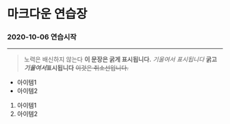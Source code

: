# 마크다운 연습장

### 2020-10-06 연습시작
---------------------------
> 노력은 배신하지 않는다
**이 문장은 굵게 표시됩니다.**
*기울여서 표시됩니다*
**굵고 *기울여서*표시됩니다**
~~이것은 취소선입니다.~~
* 아이템1
* 아이템2
1. 아이템1
2. 아이템2
